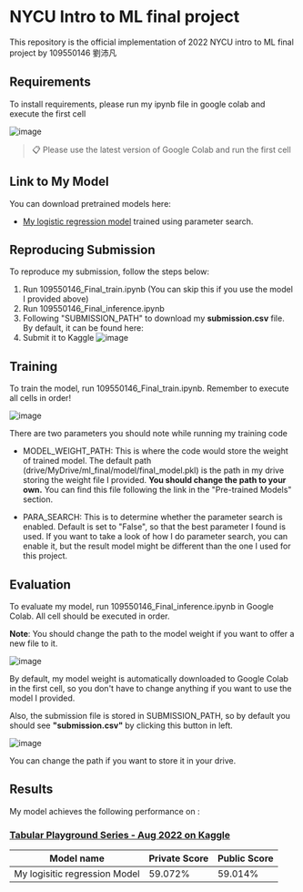 # NYCU Intro to ML final project

This repository is the official implementation of 2022 NYCU intro to ML final project by 109550146 劉沛凡

## Requirements

To install requirements, please run my ipynb file in google colab and execute the first cell

![image](https://user-images.githubusercontent.com/71249897/211018651-03f2397f-7798-43bb-9733-2583d8889ce2.png)

>📋  Please use the latest version of Google Colab and run the first cell

## Link to My Model

You can download pretrained models here:

- [My logistic regression model](https://drive.google.com/file/d/1-5d3PfMkJr7ln3xu5xQbZQsqlqqInJbq/view?usp=share_link) trained using parameter search.

## Reproducing Submission
To reproduce my submission, follow the steps below:
1. Run 109550146_Final_train.ipynb (You can skip this if you use the model I provided above)
2. Run 109550146_Final_inference.ipynb
3. Following "SUBMISSION_PATH" to download my **submission.csv** file. By default, it can be found here:
4. Submit it to Kaggle
![image](https://user-images.githubusercontent.com/71249897/211024073-c54c2a16-1eae-4f9a-bd55-5afb16e77183.png)


## Training

To train the model, run 109550146_Final_train.ipynb. Remember to execute all cells in order!

![image](https://user-images.githubusercontent.com/71249897/211019181-359e42a6-29c7-44ec-86eb-3d8c9ac52bea.png)

There are two parameters you should note while running my training code

 - MODEL_WEIGHT_PATH: This is where the code would store the weight of trained model. 
 The default path (drive/MyDrive/ml_final/model/final_model.pkl) is the path in my drive storing the weight file I provided. 
 **You should change the path to your own.**
 You can find this file following the link in the "Pre-trained Models" section.

 - PARA_SEARCH: This is to determine whether the parameter search is enabled. Default is set to "False", so that the best parameter I found is used. 
  If you want to take a look of how I do parameter search, you can enable it, but the result model might be different than the one I used for this project.

## Evaluation

To evaluate my model, run 109550146_Final_inference.ipynb in Google Colab. All cell should be executed in order.

**Note**: You should change the path to the model weight if you want to offer a new file to it.

![image](https://user-images.githubusercontent.com/71249897/211022420-a1064cd8-7e1e-4144-b147-25ca948992d6.png)

By default, my model weight is automatically downloaded to Google Colab in the first cell, 
so you don't have to change anything if you want to use the model I provided.

Also, the submission file is stored in SUBMISSION_PATH, so by default you should see **"submission.csv"** by clicking this button in left.

![image](https://user-images.githubusercontent.com/71249897/211024073-c54c2a16-1eae-4f9a-bd55-5afb16e77183.png)

You can change the path if you want to store it in your drive.


## Results

My model achieves the following performance on :

### [Tabular Playground Series - Aug 2022 on Kaggle](https://www.kaggle.com/competitions/tabular-playground-series-aug-2022/leaderboard)

| Model name                      | Private Score       | Public Score       |
| --------------------------------|-------------------- | ------------------ |
| My logisitic regression Model   |     59.072%         |      59.014%       |

